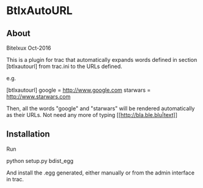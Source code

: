 BtlxAutoURL
===========

About
-----

Bitelxux Oct-2016

This is a plugin for trac that automatically expands
words defined in section [btlxautourl] from trac.ini
to the URLs defined.

e.g.

[btlxautourl]
google = http://www.google.com
starwars = http://www.starwars.com

Then, all the words "google" and "starwars" will be
rendered automatically as their URLs. Not need any
more of typing [[http://bla.ble.blu|text]]

Installation
------------

Run

python setup.py bdist_egg

And install the .egg generated, either manually or from the admin
interface in trac.

